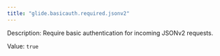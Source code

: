 ```yaml
---
title: "glide.basicauth.required.jsonv2"
---
```


Description: Require basic authentication for incoming JSONv2 requests.

Value: `true`
